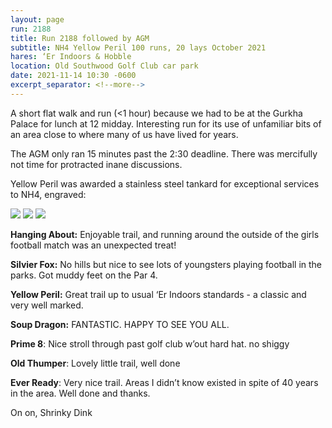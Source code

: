 ```yaml
---
layout: page
run: 2188
title: Run 2188 followed by AGM
subtitle: NH4 Yellow Peril 100 runs, 20 lays October 2021
hares: ‘Er Indoors & Hobble
location: Old Southwood Golf Club car park
date: 2021-11-14 10:30 -0600
excerpt_separator: <!--more-->
---
```

A short flat walk and run (<1 hour) because we had to be at the Gurkha Palace for lunch at 12 midday. Interesting run for its use of unfamiliar bits of an area close to where many of us have lived for years. 

The AGM only ran 15 minutes past the 2:30 deadline. There was mercifully not time for protracted inane discussions. 

Yellow Peril was awarded a stainless steel tankard for exceptional services to NH4, engraved:
<!--more-->

<img src="{{ '/assets/img/scribe/2188/2188-1.jpg' | prepend: site.baseurl }}" class="post-img">
<img src="{{ '/assets/img/scribe/2188/2188-2.jpg' | prepend: site.baseurl }}" class="post-img">
<img src="{{ '/assets/img/scribe/2188/2188-3.jpg' | prepend: site.baseurl }}" class="post-img">

__Hanging About:__ Enjoyable trail, and running around the outside of the girls football match was an unexpected treat!

__Silvier Fox:__ No hills but nice to see lots of youngsters playing football in the parks. Got muddy feet on the Par 4. 

__Yellow Peril:__ Great trail up to usual ‘Er Indoors standards - a classic and very well marked. 

__Soup Dragon:__ FANTASTIC. HAPPY TO SEE YOU ALL. 

__Prime 8__: Nice stroll through past golf club w’out hard hat. no shiggy

__Old Thumper__: Lovely little trail, well done

__Ever Ready__: Very nice trail. Areas I didn’t know existed in spite of 40 years in the area. Well done and thanks. 

On on, Shrinky Dink